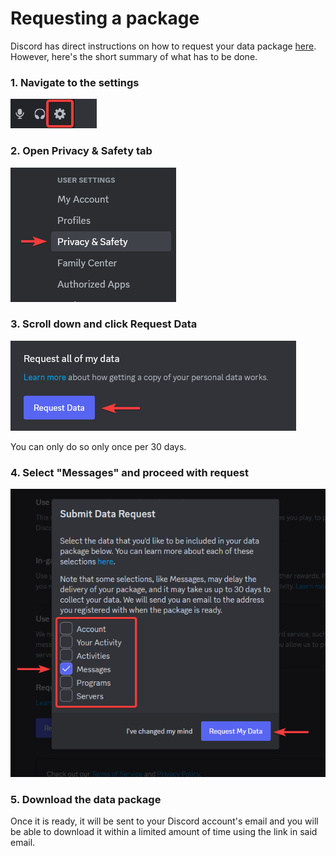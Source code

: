 # Requesting a package
Discord has direct instructions on how to request your data package [here](https://support.discord.com/hc/en-us/articles/360004957991-Your-Discord-Data-Package). However, here's the short summary of what has to be done.
### 1. Navigate to the settings
![](/assets/removal/package/1.png)
### 2. Open Privacy & Safety tab
![](/assets/removal/package/2.png)
### 3. Scroll down and click Request Data
![](/assets/removal/package/3.png)

You can only do so only once per 30 days.
### 4. Select "Messages" and proceed with request
![](/assets/removal/package/4.png)
### 5. Download the data package
Once it is ready, it will be sent to your Discord account's email and you will be able to download it within a limited amount of time using the link in said email. 